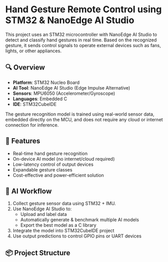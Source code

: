 # Hand Gesture Remote Control using STM32 & NanoEdge AI Studio

This project uses an STM32 microcontroller with NanoEdge AI Studio to detect and classify hand gestures in real time. Based on the recognized gesture, it sends control signals to operate external devices such as fans, lights, or other appliances.

## 🔍 Overview

- **Platform**: STM32 Nucleo Board
- **AI Tool**: NanoEdge AI Studio (Edge Impulse Alternative)
- **Sensors**: MPU6050 (Accelerometer/Gyroscope)
- **Languages**: Embedded C
- **IDE**: STM32CubeIDE

The gesture recognition model is trained using real-world sensor data, embedded directly on the MCU, and does not require any cloud or internet connection for inference.

## 🎯 Features

- Real-time hand gesture recognition
- On-device AI model (no internet/cloud required)
- Low-latency control of output devices
- Expandable gesture classes
- Cost-effective and power-efficient solution

## 🧠 AI Workflow

1. Collect gesture sensor data using STM32 + IMU.
2. Use NanoEdge AI Studio to:
   - Upload and label data
   - Automatically generate & benchmark multiple AI models
   - Export the best model as a C library
3. Integrate the model into STM32CubeIDE project
4. Use output predictions to control GPIO pins or UART devices

## 📦 Project Structure

